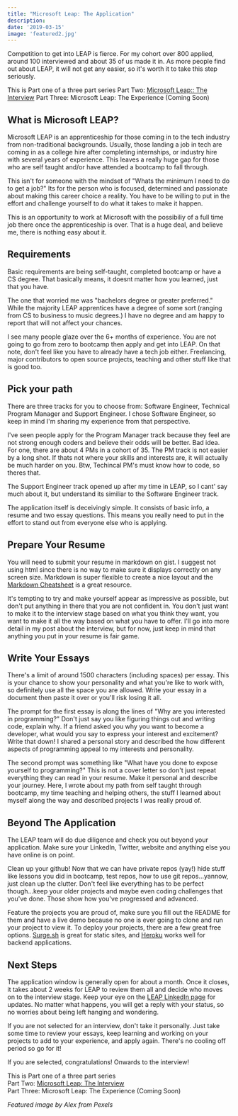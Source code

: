 ```yaml
---
title: "Microsoft Leap: The Application"
description: 
date: '2019-03-15'
image: 'featured2.jpg'
---
```


Competition to get into LEAP is fierce. For my cohort over 800 applied, around 100 interviewed and about 35 of us made it in. As more people find out about LEAP, it will not get any easier, so it's worth it to take this step seriously.

This is Part one of a three part series
Part Two: [Microsoft Leap:: The Interview](/blog/microsoft-leap-interview/)
Part Three: Microsoft Leap: The Experience (Coming Soon)

## What is Microsoft LEAP?

Microsoft LEAP is an apprenticeship for those coming in to the tech industry from non-traditional backgrounds.  Usually, those landing a job in tech are coming in as a college hire after completing internships, or industry hire with several years of experience.  This leaves a really huge gap for those who are self taught and/or have attended a bootcamp to fall through.

This isn't for someone with the mindset of "Whats the minimum I need to do to get a job?" Its for the person who is focused, determined and passionate about making this career choice a reality. You have to be willing to put in the effort and challenge yourself to do what it takes to make it happen.

This is an opportunity to work at Microsoft with the possibiliy of a full time job there once the apprenticeship is over. That is a huge deal, and believe me, there is nothing easy about it.

## Requirements

Basic requirements are being self-taught, completed bootcamp or have a CS degree. That basically means, it doesnt matter how you learned, just that you have.

The one that worried me was "bachelors degree or greater preferred."  While the majority LEAP apprentices have a degree of some sort (ranging from CS to business to music degrees.) I have no degree and am happy to report that will not affect your chances.  

I see many people glaze over the 6+ months of experience.  You are not going to go from zero to bootcamp then apply and get into LEAP.  On that note, don't feel like you have to already have a tech job either. Freelancing, major contributors to open source projects, teaching and other stuff like that is good too.

## Pick your path

There are three tracks for you to choose from: Software Engineer, Technical Program Manager and Support Engineer. I chose Software Engineer, so keep in mind I'm sharing my experience from that perspective. 

I've seen people apply for the Program Manager track because they feel are not strong enough coders and believe their odds will be better. Bad idea. For one, there are about 4 PMs in a cohort of 35. The PM track is not easier by a long shot. If thats not where your skills and interests are, it will actually be much harder on you. Btw, Techincal PM's must know how to code, so theres that.

The Support Engineer track opened up after my time in LEAP, so I cant' say much about it, but understand its similiar to the Software Engineer track.

The application itself is deceivingly simple.  It consists of basic info, a resume and two essay questions.  This means you really need to put in the effort to stand out from everyone else who is applying.

## Prepare Your Resume

You will need to submit your resume in markdown on gist.  I suggest not using html since there is no way to make sure it displays correctly on any screen size.  Markdown is super flexible to create a nice layout and the [Markdown Cheatsheet](https://github.com/adam-p/markdown-here/wiki/Markdown-Cheatsheet) is a great resource.  

It's tempting to try and make yourself appear as impressive as possible, but don't put anything in there that you are not confident in.  You don't just want to make it to the interview stage based on what you think they want, you want to make it all the way based on what you have to offer. I'll go into more detail in my post about the interview, but for now, just keep in mind that anything you put in your resume is fair game.

## Write Your Essays

There's a limit of around 1500 characters (including spaces) per essay. This is your chance to show your personality and what you're like to work with, so definitely use all the space you are allowed.  Write your essay in a document then paste it over or you'll risk losing it all.

The prompt for the first essay is along the lines of "Why are you interested in programming?" Don't just say you like figuring things out and writing code, explain why. If a friend asked you why you want to become a developer, what would you say to express your interest and excitement?  Write that down!  I shared a personal story and described the how different aspects of programming appeal to my interests and personality.

The second prompt was something like "What have you done to expose yourself to programming?" This is not a cover letter so don't just repeat everything they can read in your resume. Make it personal and describe your journey. Here, I wrote about my path from self taught through bootcamp, my time teaching and helping others, the stuff I learned about myself along the way and described projects I was really proud of.

## Beyond The Application

The LEAP team will do due diligence and check you out beyond your application.  Make sure your LinkedIn, Twitter, website and anything else you have online is on point.

Clean up your github! Now that we can have private repos (yay!) hide stuff like lessons you did in bootcamp, test repos, how to use git repos...yannow, just clean up the clutter.  Don't feel like everything has to be perfect though...keep your older projects and maybe even coding challenges that you've done. Those show how you've progressed and advanced.

Feature the projects you are proud of, make sure you fill out the README for them and have a live demo because no one is ever going to clone and run your project to view it. To deploy your projects, there are a few great free options. [Surge.sh](https://surge.sh) is great for static sites, and [Heroku](http://heroku.com) works well for backend applications.

## Next Steps

The application window is generally open for about a month. Once it closes, it takes about 2 weeks for LEAP to review them all and decide who moves on to the interview stage.  Keep your eye on the [LEAP LinkedIn page](https://www.linkedin.com/company/microsoftleap/) for updates.  No matter what happens, you will get a reply with your status, so no worries about being left hanging and wondering.

If you are not selected for an interview, don't take it personally.  Just take some time to review your essays, keep learning and working on your projects to add to your experience, and apply again. There's no cooling off period so go for it!

If you are selected, congratulations!  Onwards to the interview!

This is Part one of a three part series\
Part Two: [Microsoft Leap: The Interview](/blog/microsoft-leap-interview)\
Part Three: Microsoft Leap: The Experience (Coming Soon)

*Featured image by Alex from Pexels*
